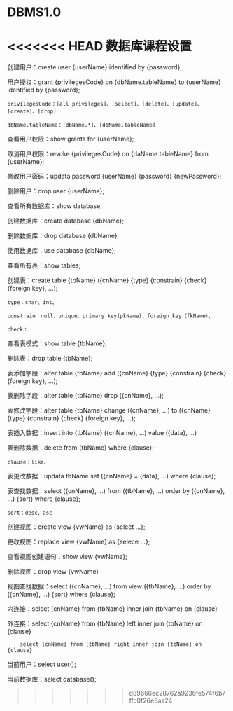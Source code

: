 # DBMS1.0
<<<<<<< HEAD
数据库课程设置
=======
创建用户：create user {userName} identified by {password};

用户授权：grant {privilegesCode} on {dbName.tableName} to {userName} identified by {password};

	privilegesCode：[all privileges]、[select]、[delete]、[update]、[create]、[drop]

	dbName.tableName：[dbName.*]、[dbName.tableName]

查看用户权限：show grants for {userName};

取消用户权限：revoke {privilegesCode} on {daName.tableName} from {userName};

修改用户密码：updata password {userName} {password} {newPassword};

删除用户：drop user {userName};

查看所有数据库：show database;

创建数据库：create database {dbName};

删除数据库：drop database {dbName};

使用数据库：use database {dbName};

查看所有表：show tables;

创建表：create table {tbName} ({cnName} {type} {constrain} {check} {foreign key}, ...);

	type：char、int、
	
	constrain：null、unique、primary key(pkName)、foreign key（fkName）、
	
	check：

查看表模式：show table {tbName};

删除表：drop table {tbName};

表添加字段：alter table {tbName} add ({cnName} {type} {constrain} {check}  {foreign key}, ...);

表删除字段：alter table {tbName} drop ({cnName}, ...);

表修改字段：alter table {tbName} change ({cnName}, ...) to ({cnName} {type} {constrain} {check}  {foreign key}, ...);

表插入数据：insert into {tbName} ({cnName}, ...) value ({data}, ...)

表删除数据：delete from {tbName} where {clause};

	clause：like、

表更改数据：updata tbName set ({cnName} = {data}, ...) where {clause};

表查找数据：select ({cnName}, ...) from ({tbName}, ...) order by ({cnName}, ...) {sort} where {clause}; 

	sort：desc、asc

创建视图：create view {vwName} as {select ...};

更改视图：replace view {vwName} as {selece ...};

查看视图创建语句：show view {vwName};

删除视图：drop view {vwName}

视图查找数据：select ({cnName}, ...) from view ({tbName}, ...) order by ({cnName}, ...) {sort} where {clause}; 

内连接：select {cnName} from {tbName} inner join {tbName} on {clause}

外连接：select {cnName} from {tbName} left inner join {tbName} on {clause}

        select {cnName} from {tbName} right inner join {tbName} on {clause}

当前用户：select user();

当前数据库：select database();

>>>>>>> d89666ec28762a9236fe574f6b7ffc0f26e3aa24
